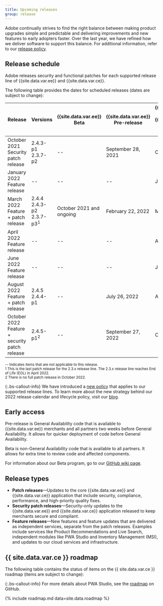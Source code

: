 ```yaml
---
title: Upcoming releases
group: release
---
```


Adobe continually strives to find the right balance between making product upgrades simple and predictable and delivering improvements and new features to early adopters faster. Over the last year, we have refined how we deliver software to support this balance. For additional information, refer to our [release policy]({{site.baseurl}}/release/policy/).

## Release schedule

Adobe releases security and functional patches for each supported release line of {{site.data.var.ee}} and {{site.data.var.ce}}.

The following table provides the dates for scheduled releases (dates are subject to change):

| Release                                          | Versions                                  | {{site.data.var.ee}} Beta | {{site.data.var.ee}} Pre-release | {{site.data.var.ee}} & {{site.data.var.ce}}<br>General Availability |
|--------------------------------------------------|-------------------------------------------|---------------------------|----------------------------------|---------------------------------------------------------------------|
| October 2021<br>Security patch release           | 2.4.3-p1<br>2.3.7-p2                      | \-\-                      | September 28, 2021               | October 12, 2021                                                    |
| January 2022<br>Feature release                  | \-\-                                      | \-\-                      | \-\-                             | January 18, 2022                                                    |
| March 2022<br>Feature + patch release            | 2.4.4<br>2.4.3-p2<br>2.3.7-p3<sup>1</sup> | October 2021 and ongoing  | February 22, 2022                | March 8, 2022                                                       |
| April 2022<br>Feature release                    | \-\-                                      | \-\-                      | \-\-                             | April 26, 2022                                                      |
| June 2022<br>Feature release                     | \-\-                                      | \-\-                      | \-\-                             | June 21, 2022                                                       |
| August 2022<br>Feature + patch release           | 2.4.5<br>2.4.4-p1                         | \-\-                      | July 26, 2022                    | August 9, 2022                                                      |
| October 2022<br>Feature + security patch release | 2.4.5-p1<sup>2</sup>                      | \-\-                      | September 27, 2022               | October 11, 2022                                                    |

<sup>\-\- Indicates items that are not applicable to this release.</sup><br>
<sup>1 This is the last patch release for the 2.3.x release line. The 2.3.x release line reaches End of Life (EOL) in April 2022.</sup><br>
<sup>2 There is no full patch release in October 2022.</sup><br>

{:.bs-callout-info}
We have introduced a [new policy](https://magento.com/sites/default/files/magento-software-lifecycle-policy.pdf) that applies to our supported release lines. To learn more about the new strategy behind our 2022 release calendar and lifecycle policy, visit our [blog](https://magento.com/blog/accelerating-innovation-through-simplified-release-strategy).

## Early access

Pre-release is General Availability code that is available to {{site.data.var.ee}} merchants and all partners two weeks before General Availability. It allows for quicker deployment of code before General Availability.

Beta is non-General Availability code that is available to all partners. It allows for extra time to review code and affected components.

For information about our Beta program, go to our [GitHub wiki page](https://github.com/magento/magento2/wiki/Magento-Beta-Program).

## Release types

-  **Patch releases**—Updates to the core {{site.data.var.ee}} and {{site.data.var.ce}} application that include security, compliance, performance, and high-priority quality fixes.
-  **Security patch releases**—Security-only updates to the {{site.data.var.ee}} and {{site.data.var.ce}} application released to keep merchants secure and compliant.
-  **Feature releases**—New features and feature updates that are delivered as independent services, separate from the patch releases. Examples include services like Product Recommendations and Live Search, independent modules like PWA Studio and Inventory Management (MSI), and updates to our cloud services and infrastructure.

## {{ site.data.var.ce }} roadmap

The following table contains the status of items on the {{ site.data.var.ce }} roadmap (items are subject to change):

{:.bs-callout-info}
For more details about PWA Studio, see the [roadmap](https://github.com/magento/pwa-studio/wiki/Roadmap) on GitHub.

{% include roadmap.md data=site.data.roadmap %}
